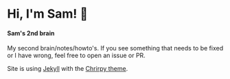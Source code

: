 # Hi, I'm Sam! 👋

#### Sam's 2nd brain

My second brain/notes/howto's. If you see something that needs to be fixed or I have wrong, feel free to open an issue or PR.

Site is using [Jekyll](https://github.com/jekyll/jekyll) with the [Chrirpy theme](https://github.com/cotes2020/jekyll-theme-chirpy).